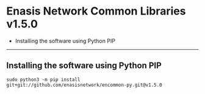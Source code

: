 # Enasis Network Common Libraries v1.5.0
- Installing the software using Python PIP

--------------------------------------------------------------------------------

## Installing the software using Python PIP
```
sudo python3 -m pip install git+git://github.com/enasisnetwork/encommon-py.git@v1.5.0
```
